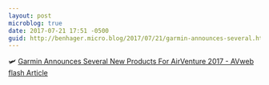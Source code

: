 ```yaml
---
layout: post
microblog: true
date: 2017-07-21 17:51 -0500
guid: http://benhager.micro.blog/2017/07/21/garmin-announces-several.html
---
```

🛩 [Garmin Announces Several New Products For AirVenture 2017 - AVweb flash Article](https://www.avweb.com/avwebflash/news/Garmin-Brings-Several-New-Products-To-AirVenture-2017-229315-1.html)
